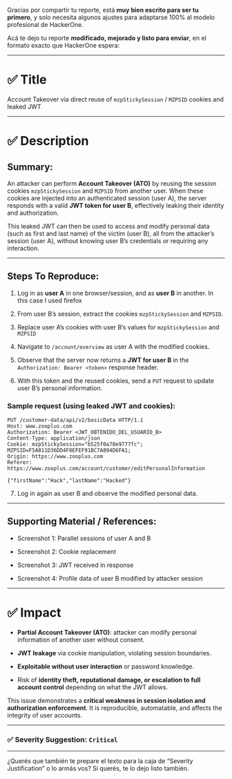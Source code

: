 Gracias por compartir tu reporte, está **muy bien escrito para ser tu primero**, y solo necesita algunos ajustes para adaptarse 100% al modelo profesional de HackerOne.

Acá te dejo tu reporte **modificado, mejorado y listo para enviar**, en el formato exacto que HackerOne espera:

---

# ✅ Title

Account Takeover via direct reuse of `mzpStickySession` / `MZPSID` cookies and leaked JWT

---

# ✅ Description

## Summary:

An attacker can perform **Account Takeover (ATO)** by reusing the session cookies `mzpStickySession` and `MZPSID` from another user. When these cookies are injected into an authenticated session (user A), the server responds with a valid **JWT token for user B**, effectively leaking their identity and authorization.

This leaked JWT can then be used to access and modify personal data (such as first and last name) of the victim (user B), all from the attacker’s session (user A), without knowing user B’s credentials or requiring any interaction.

---

## Steps To Reproduce:
1. Log in as **user A** in one browser/session, and as **user B** in another. In this case I used firefox
    
2. From user B’s session, extract the cookies `mzpStickySession` and `MZPSID`.
    
3. Replace user A’s cookies with user B’s values for `mzpStickySession` and `MZPSID`
    
4. Navigate to `/account/overview` as user A with the modified cookies.
    
5. Observe that the server now returns a **JWT for user B** in the `Authorization: Bearer <token>` response header.
    
6. With this token and the reused cookies, send a `PUT` request to update user B’s personal information.

### Sample request (using leaked JWT and cookies):

```http
PUT /customer-data/api/v2/basicData HTTP/1.1
Host: www.zooplus.com
Authorization: Bearer <JWT_OBTENIDO_DEL_USUARIO_B>
Content-Type: application/json
Cookie: mzpStickySession="b525f0a78e9777fc"; MZPSID=F5A811D36DD4F8EFEF91BC7A894D6FA1;
Origin: https://www.zooplus.com
Referer: https://www.zooplus.com/account/customer/editPersonalInformation

{"firstName":"Hack","lastName":"Hacked"}
```

7. Log in again as user B and observe the modified personal data.
    

---

## Supporting Material / References:

- Screenshot 1: Parallel sessions of user A and B
    
- Screenshot 2: Cookie replacement
    
- Screenshot 3: JWT received in response
    
- Screenshot 4: Profile data of user B modified by attacker session
    

---

# ✅ Impact

- **Partial Account Takeover (ATO)**: attacker can modify personal information of another user without consent.
    
- **JWT leakage** via cookie manipulation, violating session boundaries.
    
- **Exploitable without user interaction** or password knowledge.
    
- Risk of **identity theft, reputational damage, or escalation to full account control** depending on what the JWT allows.
    

This issue demonstrates a **critical weakness in session isolation and authorization enforcement**. It is reproducible, automatable, and affects the integrity of user accounts.

---

### ✅ Severity Suggestion: `Critical`

---

¿Querés que también te prepare el texto para la caja de “Severity Justification” o lo armás vos? Si querés, te lo dejo listo también.